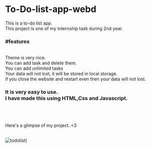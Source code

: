# To-Do-list-app-webd
This is a to-do list app. <br> This project is one of my internship task during 2nd year.
<br> <h3>#features</h3> <br>
Theme is very nice. <br> You can add task and delete them. 
<br> You can add unlimited tasks <br> Your data will not lost, it will be stored in local storage.
<br> if you close the website and restart even then your data will not lost.

<h3>It is very easy to use. <br> I have made this using HTML,Css and Javascript.</h3>
<br><br><br>
Here's a glimpse of my project..<3 <br><br>
  
![todolist](https://github.com/user-attachments/assets/10056ac6-012b-420c-bd8e-8c78ed86c4f7))

